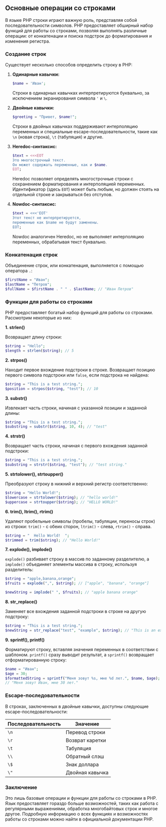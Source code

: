 ## Основные операции со строками

В языке PHP строки играют важную роль, представляя собой последовательности символов. PHP предоставляет обширный набор функций для работы со строками, позволяя выполнять различные операции: от конкатенации и поиска подстрок до форматирования и изменения регистра. 

### Создание строк

Существует несколько способов определить строку в PHP:

1. **Одинарные кавычки:**

    ```php
    $name = 'Иван';
    ```

    Строки в одинарных кавычках интерпретируются буквально, за исключением экранирования символа `'` и `\`.

2. **Двойные кавычки:**

    ```php
    $greeting = "Привет, $name!";
    ```
    
    Строки в двойных кавычках поддерживают интерполяцию переменных и специальные escape-последовательности, такие как `\n` (новая строка), `\t` (табуляция) и другие.
    
3. **Heredoc-синтаксис:**

    ```php
    $text = <<<EOT
    Это многострочный текст.
    Он может содержать переменные, как и $name.
    EOT;
    ```

    Heredoc позволяет определять многострочные строки с сохранением форматирования и интерполяцией переменных. Идентификатор (здесь `EOT`) может быть любым, но должен стоять на отдельной строке и закрываться без отступов.

4. **Nowdoc-синтаксис:**

    ```php
    $text = <<<'EOT'
    Этот текст не интерпретируется,
    переменные как $name не будут заменены.
    EOT;
    ```

    Nowdoc аналогичен Heredoc, но не выполняет интерполяцию переменных, обрабатывая текст буквально.

### Конкатенация строк

Объединение строк, или конкатенация, выполняется с помощью оператора `.`:

```php
$firstName = "Иван";
$lastName = "Петров";
$fullName = $firstName . " " . $lastName; // "Иван Петров"
```

### Функции для работы со строками

PHP предоставляет богатый набор функций для работы со строками. Рассмотрим некоторые из них:

**1. strlen()**

Возвращает длину строки:

```php
$string = "Hello";
$length = strlen($string); // 5
```

**2. strpos()**

Находит первое вхождение подстроки в строке. Возвращает позицию первого символа подстроки или `false`, если подстрока не найдена:

```php
$string = "This is a test string.";
$position = strpos($string, "test"); // 10
```

**3. substr()**

Извлекает часть строки, начиная с указанной позиции и заданной длины:

```php
$string = "This is a test string.";
$substring = substr($string, 10, 4); // "test"
```

**4. strstr()**

Возвращает часть строки, начиная с первого вхождения заданной подстроки:

```php
$string = "This is a test string.";
$substring = strstr($string, "test"); // "test string."
```

**5. strtolower(), strtoupper()**

Преобразуют строку в нижний и верхний регистр соответственно:

```php
$string = "Hello World!";
$lowercase = strtolower($string); // "hello world!"
$uppercase = strtoupper($string); // "HELLO WORLD!"
```

**6. trim(), ltrim(), rtrim()**

Удаляют пробельные символы (пробелы, табуляции, переносы строк) из строки: `trim()` - с обеих сторон, `ltrim()` - слева, `rtrim()` - справа.

```php
$string = "  Hello World!  ";
$trimmed = trim($string); // "Hello World!"
```

**7. explode(), implode()**

`explode()` разбивает строку в массив по заданному разделителю, а `implode()` объединяет элементы массива в строку, используя разделитель:

```php
$string = "apple,banana,orange";
$fruits = explode(",", $string); // ["apple", "banana", "orange"]

$newString = implode(" ", $fruits); // "apple banana orange"
```

**8. str_replace()**

Заменяет все вхождения заданной подстроки в строке на другую подстроку:

```php
$string = "This is a test string.";
$newString = str_replace("test", "example", $string); // "This is an example string."
```

**9. sprintf(), printf()**

Форматируют строку, вставляя значения переменных в соответствии с шаблоном. `printf()` сразу выводит результат, а `sprintf()` возвращает отформатированную строку:

```php
$name = "Иван";
$age = 30;
$formattedString = sprintf("Меня зовут %s, мне %d лет.", $name, $age); 
// "Меня зовут Иван, мне 30 лет."
```

### Escape-последовательности

В строках, заключенных в двойные кавычки, доступны следующие escape-последовательности:

| Последовательность | Значение                 |
|-----------------|--------------------------|
| `\n`            | Перевод строки           |
| `\r`            | Возврат каретки        |
| `\t`            | Табуляция                |
| `\\`            | Обратный слэш           |
| `\$`            | Знак доллара            |
| `\"`            | Двойная кавычка          |

### Заключение

Это лишь базовые операции и функции для работы со строками в PHP. Язык предоставляет гораздо больше возможностей, таких как работа с регулярными выражениями, обработка многобайтовых строк и многое другое. Подробную информацию о всех функциях и возможностях работы со строками можно найти в официальной документации PHP.

